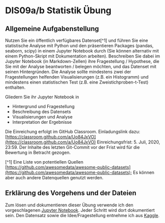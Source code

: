 # DIS09a/b Statistik Übung

## Allgemeine Aufgabenstellung

Nutzen Sie ein öffentlich verfügbares Datenset[^1] und führen Sie eine statistische Analyse mit Python und den präsentieren Packages (pandas, seaborn, scipy) in einem Jupyter Notebook durch (Sie können alternativ mit einem Python-Skript mit Dokumentation arbeiten). Beschreiben Sie dabei im Jupyter Notebook (in Markdown-Zellen) ihre Fragestellung / Hypothese, die Sie mit der Analyse beantworten / belegen möchten, und das Datenset mit seinen Hintergründen. Die Analyse sollte mindestens zwei der Fragestellungen helfenden Visualisierungen (z.B. ein Histogramm) und mindestens einen statistischen Test (z.B. eine Zweistichproben-t-Test) enthalten.

Gliedern Sie ihr Jupyter Notebook in

* Hintergrund und Fragestellung
* Beschreibung des Datensets
* Visualisierungen und Analyse
* Interpretation der Ergebnisse

Die Einreichung erfolgt im GitHub Classroom. Einladungslink dazu:
[https://classroom.github.com/a/Uo84JxVO](https://classroom.github.com/a/Uo84JxVO)
Einreichungsfrist: 5. Juli, 2020, 23:59. Der Inhalte des letzten Git-Commit vor der Frist wird für die Bewertung in Betracht gezogen.

[^1] Eine Liste von potentiellen Quellen [https://github.com/awesomedata/awesome-public-datasets](https://github.com/awesomedata/awesome-public-datasets); Es können aber auch andere Datenquellen genutzt werden.

## Erklärung des Vorgehens und der Dateien

Zum lösen und dokumentieren dieser Übung verwende ich den vorgeschlagenen [Jupyter Notebook](./jn_gromer_uebung_loesung.ipynb). Jeder Schritt wird dort dokumentiert sein.
Den Datensatz sowie die Idee/Fragestellung entnehme ich aus [Kaggle](https://www.kaggle.com/neuromusic/avocado-prices).
